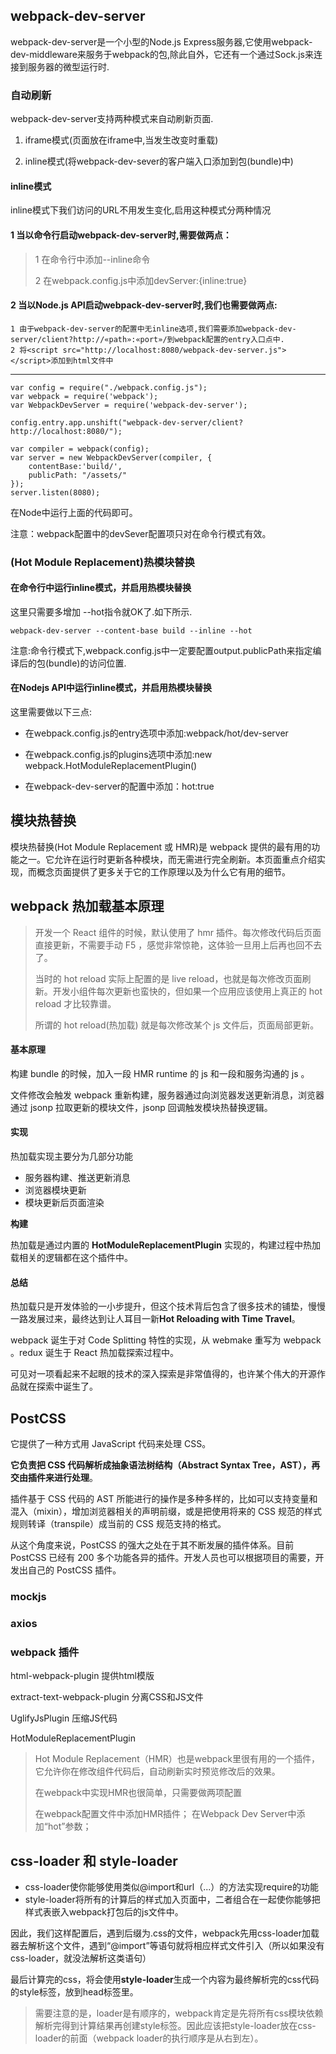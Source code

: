 
## webpack-dev-server

webpack-dev-server是一个小型的Node.js Express服务器,它使用webpack-dev-middleware来服务于webpack的包,除此自外，它还有一个通过Sock.js来连接到服务器的微型运行时.

### 自动刷新
webpack-dev-server支持两种模式来自动刷新页面.

1. iframe模式(页面放在iframe中,当发生改变时重载)

1. inline模式(将webpack-dev-sever的客户端入口添加到包(bundle)中)

#### inline模式
inline模式下我们访问的URL不用发生变化,启用这种模式分两种情况

#### 1 当以命令行启动webpack-dev-server时,需要做两点：
> 
> 1 在命令行中添加--inline命令
> 
> 2 在webpack.config.js中添加devServer:{inline:true}
 
#### 2 当以Node.js API启动webpack-dev-server时,我们也需要做两点:

	1 由于webpack-dev-server的配置中无inline选项,我们需要添加webpack-dev-server/client?http://«path»:«port»/到webpack配置的entry入口点中. 	
	2 将<script src="http://localhost:8080/webpack-dev-server.js"></script>添加到html文件中



---

	var config = require("./webpack.config.js");
	var webpack = require('webpack');
	var WebpackDevServer = require('webpack-dev-server');

	config.entry.app.unshift("webpack-dev-server/client?http://localhost:8080/");
	
	var compiler = webpack(config);
	var server = new WebpackDevServer(compiler, {
	    contentBase:'build/',
	    publicPath: "/assets/"
	});
	server.listen(8080);

在Node中运行上面的代码即可。

注意：webpack配置中的devSever配置项只对在命令行模式有效。


### (Hot Module Replacement)热模块替换

#### 在命令行中运行inline模式，并启用热模块替换
这里只需要多增加 --hot指令就OK了.如下所示.

	webpack-dev-server --content-base build --inline --hot
注意:命令行模式下,webpack.config.js中一定要配置output.publicPath来指定编译后的包(bundle)的访问位置.

#### 在Nodejs API中运行inline模式，并启用热模块替换
这里需要做以下三点:

- 在webpack.config.js的entry选项中添加:webpack/hot/dev-server

- 在webpack.config.js的plugins选项中添加:new webpack.HotModuleReplacementPlugin()

- 在webpack-dev-server的配置中添加：hot:true


## 模块热替换

模块热替换(Hot Module Replacement 或 HMR)是 webpack 提供的最有用的功能之一。它允许在运行时更新各种模块，而无需进行完全刷新。本页面重点介绍实现，而概念页面提供了更多关于它的工作原理以及为什么它有用的细节。

## webpack 热加载基本原理

>  开发一个 React 组件的时候，默认使用了 hmr 插件。每次修改代码后页面直接更新，不需要手动 F5 ，感觉非常惊艳，这体验一旦用上后再也回不去了。
> 
> 当时的 hot reload 实际上配置的是 live reload，也就是每次修改页面刷新。开发小组件每次更新也蛮快的，但如果一个应用应该使用上真正的 hot reload 才比较靠谱。
> 
> 所谓的 hot reload(热加载) 就是每次修改某个 js 文件后，页面局部更新。
#### 基本原理
构建 bundle 的时候，加入一段 HMR runtime 的 js 和一段和服务沟通的 js 。

文件修改会触发 webpack 重新构建，服务器通过向浏览器发送更新消息，浏览器通过 jsonp 拉取更新的模块文件，jsonp 回调触发模块热替换逻辑。

#### 实现
热加载实现主要分为几部分功能

- 服务器构建、推送更新消息
- 浏览器模块更新
- 模块更新后页面渲染

**构建**

热加载是通过内置的 **HotModuleReplacementPlugin** 实现的，构建过程中热加载相关的逻辑都在这个插件中。

#### 总结
热加载只是开发体验的一小步提升，但这个技术背后包含了很多技术的铺垫，慢慢一路发展过来，最终达到让人耳目一新**Hot Reloading with Time Travel**。

webpack 诞生于对 Code Splitting 特性的实现，从 webmake 重写为 webpack 。redux 诞生于 React 热加载探索过程中。

可见对一项看起来不起眼的技术的深入探索是非常值得的，也许某个伟大的开源作品就在探索中诞生了。

## PostCSS 
它提供了一种方式用 JavaScript 代码来处理 CSS。

**它负责把 CSS 代码解析成抽象语法树结构（Abstract Syntax Tree，AST），再交由插件来进行处理**。

插件基于 CSS 代码的 AST 所能进行的操作是多种多样的，比如可以支持变量和混入（mixin），增加浏览器相关的声明前缀，或是把使用将来的 CSS 规范的样式规则转译（transpile）成当前的 CSS 规范支持的格式。

从这个角度来说，PostCSS 的强大之处在于其不断发展的插件体系。目前 PostCSS 已经有 200 多个功能各异的插件。开发人员也可以根据项目的需要，开发出自己的 PostCSS 插件。

### mockjs

### axios

### webpack 插件

html-webpack-plugin 提供html模版

extract-text-webpack-plugin 分离CSS和JS文件

UglifyJsPlugin 压缩JS代码

HotModuleReplacementPlugin

> Hot Module Replacement（HMR）也是webpack里很有用的一个插件，它允许你在修改组件代码后，自动刷新实时预览修改后的效果。
> 
> 在webpack中实现HMR也很简单，只需要做两项配置
> 
> 在webpack配置文件中添加HMR插件；
> 在Webpack Dev Server中添加“hot”参数；

## css-loader 和 style-loader

* css-loader使你能够使用类似@import和url（...）的方法实现require的功能
* style-loader将所有的计算后的样式加入页面中，二者组合在一起使你能够把样式表嵌入webpack打包后的js文件中。

因此，我们这样配置后，遇到后缀为.css的文件，webpack先用css-loader加载器去解析这个文件，遇到“@import”等语句就将相应样式文件引入（所以如果没有css-loader，就没法解析这类语句）

最后计算完的css，将会使用**style-loader**生成一个内容为最终解析完的css代码的style标签，放到head标签里。

> 需要注意的是，loader是有顺序的，webpack肯定是先将所有css模块依赖解析完得到计算结果再创建style标签。因此应该把style-loader放在css-loader的前面（webpack loader的执行顺序是从右到左）。
